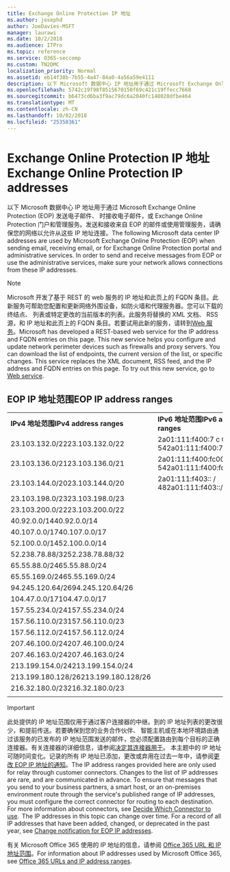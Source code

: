 ```yaml
---
title: Exchange Online Protection IP 地址
ms.author: josephd
author: JoeDavies-MSFT
manager: laurawi
ms.date: 10/2/2018
ms.audience: ITPro
ms.topic: reference
ms.service: O365-seccomp
ms.custom: TN2DMC
localization_priority: Normal
ms.assetid: eb14f38b-7b55-4a47-84a0-4a56a59e4111
description: 以下 Microsoft 数据中心 IP 地址用于通过 Microsoft Exchange Online Protection (EOP) 发送电子邮件、 时接收电子邮件，或 Exchange Online Protection 门户和管理服务。发送和接收来自 EOP 的邮件或使用管理服务，请确保您的网络以允许从这些 IP 地址连接。
ms.openlocfilehash: 5742c19f98f8515670150f69c421c19ffecc7668
ms.sourcegitcommit: b6473cd6ba3f9ac79dc6a2040fc148020dfbe464
ms.translationtype: MT
ms.contentlocale: zh-CN
ms.lasthandoff: 10/02/2018
ms.locfileid: "25358361"
---
```

# <a name="exchange-online-protection-ip-addresses"></a><span data-ttu-id="f4a50-104">Exchange Online Protection IP 地址</span><span class="sxs-lookup"><span data-stu-id="f4a50-104">Exchange Online Protection IP addresses</span></span>

<span data-ttu-id="f4a50-p102">以下 Microsoft 数据中心 IP 地址用于通过 Microsoft Exchange Online Protection (EOP) 发送电子邮件、 时接收电子邮件，或 Exchange Online Protection 门户和管理服务。发送和接收来自 EOP 的邮件或使用管理服务，请确保您的网络以允许从这些 IP 地址连接。</span><span class="sxs-lookup"><span data-stu-id="f4a50-p102">The following Microsoft data center IP addresses are used by Microsoft Exchange Online Protection (EOP) when sending email, receiving email, or for Exchange Online Protection portal and administrative services. In order to send and receive messages from EOP or use the administrative services, make sure your network allows connections from these IP addresses.</span></span>
 
> [!NOTE]
> <span data-ttu-id="f4a50-p103">Microsoft 开发了基于 REST 的 web 服务的 IP 地址和此页上的 FQDN 条目。此新服务可帮助您配置和更新网络外围设备，如防火墙和代理服务器。您可以下载的终结点、 列表或特定更改的当前版本的列表。此服务将替换的 XML 文档、 RSS 源，和 IP 地址和此页上的 FQDN 条目。若要试用此新的服务，请转到[Web 服务](https://support.office.com/article/managing-office-365-endpoints-99cab9d4-ef59-4207-9f2b-3728eb46bf9a#webservice)。</span><span class="sxs-lookup"><span data-stu-id="f4a50-p103">Microsoft has developed a REST-based web service for the IP address and FQDN entries on this page. This new service helps you configure and update network perimeter devices such as firewalls and proxy servers. You can download the list of endpoints, the current version of the list, or specific changes. This service replaces the XML document, RSS feed, and the IP address and FQDN entries on this page. To try out this new service, go to [Web service](https://support.office.com/article/managing-office-365-endpoints-99cab9d4-ef59-4207-9f2b-3728eb46bf9a#webservice).</span></span> 
 
## <a name="eop-ip-address-ranges"></a><span data-ttu-id="f4a50-112">EOP IP 地址范围</span><span class="sxs-lookup"><span data-stu-id="f4a50-112">EOP IP address ranges</span></span>

||||
|:-----|:-----|:-----|
|<span data-ttu-id="f4a50-113">**IPv4 地址范围**</span><span class="sxs-lookup"><span data-stu-id="f4a50-113">**IPv4 address ranges**</span></span> <br/> |<span data-ttu-id="f4a50-114">**IPv6 地址范围**</span><span class="sxs-lookup"><span data-stu-id="f4a50-114">**IPv6 address ranges**</span></span> <br/> |
| <span data-ttu-id="f4a50-115">23.103.132.0/22</span><span class="sxs-lookup"><span data-stu-id="f4a50-115">23.103.132.0/22</span></span> | <span data-ttu-id="f4a50-116">2a01:111:f400:7 c 00:: / 54</span><span class="sxs-lookup"><span data-stu-id="f4a50-116">2a01:111:f400:7c00::/54</span></span> |
| <span data-ttu-id="f4a50-117">23.103.136.0/21</span><span class="sxs-lookup"><span data-stu-id="f4a50-117">23.103.136.0/21</span></span> | <span data-ttu-id="f4a50-118">2a01:111:f400:fc00:: / 54</span><span class="sxs-lookup"><span data-stu-id="f4a50-118">2a01:111:f400:fc00::/54</span></span> |
| <span data-ttu-id="f4a50-119">23.103.144.0/20</span><span class="sxs-lookup"><span data-stu-id="f4a50-119">23.103.144.0/20</span></span> | <span data-ttu-id="f4a50-120">2a01:111:f403:: / 48</span><span class="sxs-lookup"><span data-stu-id="f4a50-120">2a01:111:f403::/48</span></span> |
| <span data-ttu-id="f4a50-121">23.103.198.0/23</span><span class="sxs-lookup"><span data-stu-id="f4a50-121">23.103.198.0/23</span></span> |  |
| <span data-ttu-id="f4a50-122">23.103.200.0/22</span><span class="sxs-lookup"><span data-stu-id="f4a50-122">23.103.200.0/22</span></span> |  |
| <span data-ttu-id="f4a50-123">40.92.0.0/14</span><span class="sxs-lookup"><span data-stu-id="f4a50-123">40.92.0.0/14</span></span> |  |
| <span data-ttu-id="f4a50-124">40.107.0.0/17</span><span class="sxs-lookup"><span data-stu-id="f4a50-124">40.107.0.0/17</span></span> |  |
| <span data-ttu-id="f4a50-125">52.100.0.0/14</span><span class="sxs-lookup"><span data-stu-id="f4a50-125">52.100.0.0/14</span></span> |  |
| <span data-ttu-id="f4a50-126">52.238.78.88/32</span><span class="sxs-lookup"><span data-stu-id="f4a50-126">52.238.78.88/32</span></span> |  |
| <span data-ttu-id="f4a50-127">65.55.88.0/24</span><span class="sxs-lookup"><span data-stu-id="f4a50-127">65.55.88.0/24</span></span> |  |
| <span data-ttu-id="f4a50-128">65.55.169.0/24</span><span class="sxs-lookup"><span data-stu-id="f4a50-128">65.55.169.0/24</span></span> |  |
| <span data-ttu-id="f4a50-129">94.245.120.64/26</span><span class="sxs-lookup"><span data-stu-id="f4a50-129">94.245.120.64/26</span></span> |  |
| <span data-ttu-id="f4a50-130">104.47.0.0/17</span><span class="sxs-lookup"><span data-stu-id="f4a50-130">104.47.0.0/17</span></span> |  |
| <span data-ttu-id="f4a50-131">157.55.234.0/24</span><span class="sxs-lookup"><span data-stu-id="f4a50-131">157.55.234.0/24</span></span> |  |
| <span data-ttu-id="f4a50-132">157.56.110.0/23</span><span class="sxs-lookup"><span data-stu-id="f4a50-132">157.56.110.0/23</span></span> |  |
| <span data-ttu-id="f4a50-133">157.56.112.0/24</span><span class="sxs-lookup"><span data-stu-id="f4a50-133">157.56.112.0/24</span></span> |  |
| <span data-ttu-id="f4a50-134">207.46.100.0/24</span><span class="sxs-lookup"><span data-stu-id="f4a50-134">207.46.100.0/24</span></span> |  |
| <span data-ttu-id="f4a50-135">207.46.163.0/24</span><span class="sxs-lookup"><span data-stu-id="f4a50-135">207.46.163.0/24</span></span> |  |
| <span data-ttu-id="f4a50-136">213.199.154.0/24</span><span class="sxs-lookup"><span data-stu-id="f4a50-136">213.199.154.0/24</span></span> |  |
| <span data-ttu-id="f4a50-137">213.199.180.128/26</span><span class="sxs-lookup"><span data-stu-id="f4a50-137">213.199.180.128/26</span></span> |  |
| <span data-ttu-id="f4a50-138">216.32.180.0/23</span><span class="sxs-lookup"><span data-stu-id="f4a50-138">216.32.180.0/23</span></span> |  |
||||
 
> [!IMPORTANT]
> <span data-ttu-id="f4a50-p104">此处提供的 IP 地址范围仅用于通过客户连接器的中继。到的 IP 地址列表的更改很少，和提前传送。若要确保到您的业务合作伙伴、 智能主机或在本地环境路由通过该服务的已发布的 IP 地址范围发送的邮件，您必须配置路由到每个目标的正确连接器。有关连接器的详细信息，请参阅[决定其连接器用于](https://docs.microsoft.com/exchange/mail-flow-best-practices/use-connectors-to-configure-mail-flow/set-up-connectors-to-route-mail)。 本主题中的 IP 地址可随时间变化。记录的所有 IP 地址已添加，更改或弃用在过去一年中，请参阅[更改 EOP IP 地址的通知](change-notification-for-eop-ip-addresses.md)。</span><span class="sxs-lookup"><span data-stu-id="f4a50-p104">The IP address ranges provided here are only used for relay through customer connectors. Changes to the list of IP addresses are rare, and are communicated in advance. To ensure that messages that you send to your business partners, a smart host, or an on-premises environment route through the service's published range of IP addresses, you must configure the correct connector for routing to each destination. For more information about connectors, see [Decide Which Connector to use](https://docs.microsoft.com/exchange/mail-flow-best-practices/use-connectors-to-configure-mail-flow/set-up-connectors-to-route-mail).  The IP addresses in this topic can change over time. For a record of all IP addresses that have been added, changed, or deprecated in the past year, see [Change notification for EOP IP addresses](change-notification-for-eop-ip-addresses.md).</span></span> 
 
<span data-ttu-id="f4a50-145">有关 Microsoft Office 365 使用的 IP 地址的信息，请参阅 [Office 365 URL 和 IP 地址范围](https://go.microsoft.com/fwlink/p/?LinkId=324165)。</span><span class="sxs-lookup"><span data-stu-id="f4a50-145">For information about IP addresses used by Microsoft Office 365, see [Office 365 URLs and IP address ranges](https://go.microsoft.com/fwlink/p/?LinkId=324165).</span></span>

